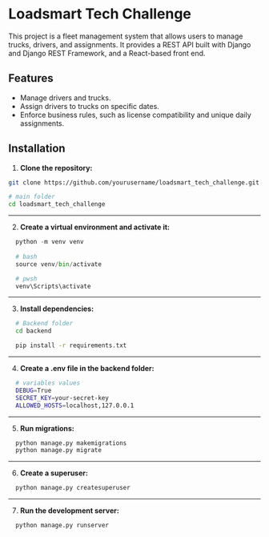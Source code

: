 # Loadsmart Tech Challenge

This project is a fleet management system that allows users to manage trucks, drivers, 
and assignments. It provides a REST API built with Django and Django REST Framework, 
and a React-based front end.

## Features

- Manage drivers and trucks.
- Assign drivers to trucks on specific dates.
- Enforce business rules, such as license compatibility and unique daily assignments.

## Installation

1. **Clone the repository:**
  ```bash
  git clone https://github.com/yourusername/loadsmart_tech_challenge.git

  # main folder
  cd loadsmart_tech_challenge
  ```
  
---

2. **Create a virtual environment and activate it:**

```python
  python -m venv venv
  
  # bash
  source venv/bin/activate

  # pwsh
  venv\Scripts\activate
```
---
  
3. **Install dependencies:**
```bash
  # Backend folder
  cd backend

  pip install -r requirements.txt
```
---
  
4. **Create a .env file in the backend folder:**
```bash
  # variables values
  DEBUG=True
  SECRET_KEY=your-secret-key
  ALLOWED_HOSTS=localhost,127.0.0.1
```
---
  
5. **Run migrations:**
```python
  python manage.py makemigrations
  python manage.py migrate
```
---

6. **Create a superuser:**
```python
  python manage.py createsuperuser
```
---

7. **Run the development server:**
```python
  python manage.py runserver
```

